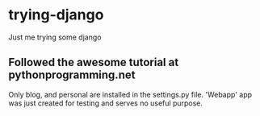 # trying-django
Just me trying some django

## Followed the awesome tutorial at pythonprogramming.net

Only blog, and personal are installed in the settings.py file. 'Webapp' app was just created for testing and serves no useful purpose.


